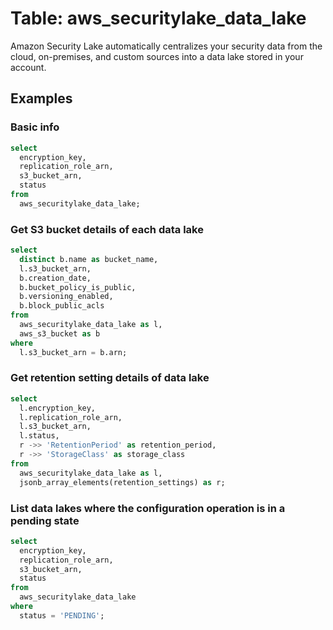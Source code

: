 # Table: aws_securitylake_data_lake

Amazon Security Lake automatically centralizes your security data from the cloud, on-premises, and custom sources into a data lake stored in your account.

## Examples

### Basic info

```sql
select
  encryption_key,
  replication_role_arn,
  s3_bucket_arn,
  status
from
  aws_securitylake_data_lake;
```

### Get S3 bucket details of each data lake

```sql
select
  distinct b.name as bucket_name,
  l.s3_bucket_arn,
  b.creation_date,
  b.bucket_policy_is_public,
  b.versioning_enabled,
  b.block_public_acls
from
  aws_securitylake_data_lake as l,
  aws_s3_bucket as b
where
  l.s3_bucket_arn = b.arn;
```

### Get retention setting details of data lake

```sql
select
  l.encryption_key,
  l.replication_role_arn,
  l.s3_bucket_arn,
  l.status,
  r ->> 'RetentionPeriod' as retention_period,
  r ->> 'StorageClass' as storage_class
from
  aws_securitylake_data_lake as l,
  jsonb_array_elements(retention_settings) as r;
```

### List data lakes where the configuration operation is in a pending state

```sql
select
  encryption_key,
  replication_role_arn,
  s3_bucket_arn,
  status
from
  aws_securitylake_data_lake
where
  status = 'PENDING';
```
